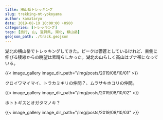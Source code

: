 ```yaml
---
title: 横山岳トレッキング
slug: trekking-mt-yokoyama
author: kamataryo
date: 2019-08-10 10:00:00 +0900
categories: [トレッキング]
tags: [旅行, 山, 滋賀県, 湖北, 横山岳]
geojson_path: ./track.geojson
---
```


湖北の横山岳でトレッキングしてきた。ピークは鬱蒼としているけれど、東側に伸びる稜線からの眺望は素晴らしかった。湖北の山らしく高山はブナ帯になっている。

{{< image_gallery image_dir_path="/img/posts/2019/08/10/01" >}}

クロイワマイマイ、トラカミキリの仲間？、ムラサキホコリの仲間。

{{< image_gallery image_dir_path="/img/posts/2019/08/10/02" >}}

ホトトギスとオガタマノキ？

{{< image_gallery image_dir_path="/img/posts/2019/08/10/03" >}}
